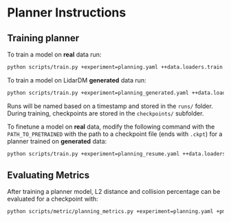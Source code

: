 # Planner Instructions

## Training planner

To train a model on **real** data run: 
```bash
python scripts/train.py +experiment=planning.yaml ++data.loaders.train.dataset.percentage_to_use=0.1
```

To train a model on LidarDM **generated** data run:
```bash
python scripts/train.py +experiment=planning_generated.yaml ++data.loaders.train.dataset.percentage_to_use=0.10
```

Runs will be named based on a timestamp and stored in the `runs/` folder. During training, checkpoints are stored in the `checkpoints/` subfolder. 


To finetune a model on **real** data, modify the following command with the `PATH_TO_PRETRAINED` with the path to a checkpoint file (ends with `.ckpt`) for a planner trained on **generated** data: 

```bash
python scripts/train.py +experiment=planning_resume.yaml ++data.loaders.train.dataset.percentage_to_use=0.10 ++model.pretrained=PATH_TO_PRETRAINED
```

## Evaluating Metrics

After training a planner model, L2 distance and collision percentage can be evaluated for a checkpoint with: 

```bash
python scripts/metric/planning_metrics.py +experiment=planning.yaml +pmetrics.trajbank_dir=../../pretrained_models/waymo_trajbank.npy  +model.pretrained=PATH_TO_PRETRAINED
```